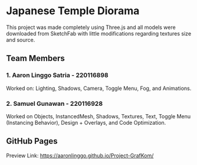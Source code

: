# Japanese Temple Diorama
This project was made completely using Three.js and all models were downloaded from SketchFab with little modifications regarding textures size and source.

## Team Members
### 1. Aaron Linggo Satria - 220116898
Worked on: Lighting, Shadows, Camera, Toggle Menu, Fog, and Animations.

### 2. Samuel Gunawan - 220116928
Worked on Objects, InstancedMesh, Shadows, Textures, Text, Toggle Menu (Instancing Behavior), Design + Overlays, and Code Optimization.

## GitHub Pages
Preview Link: https://aaronlinggo.github.io/Project-GrafKom/
